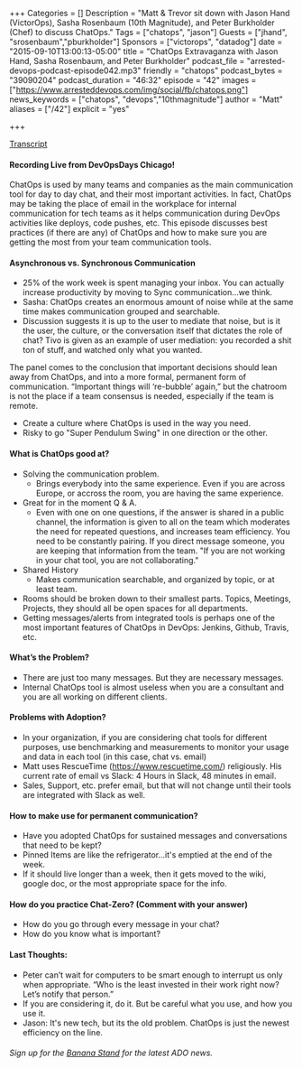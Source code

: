 +++
Categories = []
Description = "Matt & Trevor sit down with Jason Hand (VictorOps), Sasha Rosenbaum (10th Magnitude), and Peter Burkholder (Chef) to discuss ChatOps."
Tags = ["chatops", "jason"]
Guests = ["jhand", "srosenbaum","pburkholder"]
Sponsors = ["victorops", "datadog"]
date = "2015-09-10T13:00:13-05:00"
title = "ChatOps Extravaganza with Jason Hand, Sasha Rosenbaum, and Peter Burkholder"
podcast_file = "arrested-devops-podcast-episode042.mp3"
friendly = "chatops"
podcast_bytes = "39090204"
podcast_duration = "46:32"
episode = "42"
images = ["https://www.arresteddevops.com/img/social/fb/chatops.png"]
news_keywords = ["chatops", "devops","10thmagnitude"]
author = "Matt"
aliases = ["/42"]
explicit = "yes"

+++

[Transcript](http://transcripts.castingwords.com/zw00/211594.html)

#### Recording Live from DevOpsDays Chicago!

ChatOps is used by many teams and companies as the main communication tool for day to day chat, and their most important activities. In fact, ChatOps may be taking the place of email in the workplace for internal communication for tech teams as it helps communication during DevOps activities like deploys, code pushes, etc. This episode discusses best practices (if there are any) of ChatOps and how to make sure you are getting the most from your team communication tools.
#### Asynchronous vs. Synchronous Communication
- 25% of the work week is spent managing your inbox. You can actually increase productivity by moving to Sync communication…we think.
- Sasha: ChatOps creates an enormous amount of noise while at the same time makes communication grouped and searchable.
- Discussion suggests it is up to the user to mediate that noise, but is it the user, the culture, or the conversation itself that dictates the role of chat? Tivo is given as an example of user mediation: you recorded a shit ton of stuff, and watched only what you wanted.

The panel comes to the conclusion that important decisions should lean away from ChatOps, and into a more formal, permanent form of communication. “Important things will ‘re-bubble’ again,” but the chatroom is not the place if a team consensus is needed, especially if the team is remote.
- Create a culture where ChatOps is used in the way you need.
- Risky to go "Super Pendulum Swing" in one direction or the other.

#### What is ChatOps good at?

- Solving the communication problem.
  - Brings everybody into the same experience. Even if you are across Europe, or accross the room, you are having the same experience.
- Great for in the moment Q & A.
  - Even with one on one questions, if the answer is shared in a public channel, the information is given to all on the team which moderates the need for repeated questions, and increases team efficiency. You need to be constantly pairing. If you direct message someone, you are keeping that information from the team. "If you are not working in your chat tool, you are not collaborating."
- Shared History
  - Makes communication searchable, and organized by topic, or at least team.
- Rooms should be broken down to their smallest parts. Topics, Meetings, Projects, they should all be open spaces for all departments.
- Getting messages/alerts from integrated tools is perhaps one of the most important features of ChatOps in DevOps: Jenkins, Github, Travis, etc.

#### What’s the Problem?
- There are just too many messages. But they are necessary messages.
- Internal ChatOps tool is almost useless when you are a consultant and you are all working on different clients.

#### Problems with Adoption?
- In your organization, if you are considering chat tools for different purposes, use benchmarking and measurements to monitor your usage and data in each tool (in this case, chat vs. email)
- Matt uses RescueTime (https://www.rescuetime.com/) religiously. His current rate of email vs Slack: 4 Hours in Slack, 48 minutes in email.
- Sales, Support, etc. prefer email, but that will not change until their tools are integrated with Slack as well.

#### How to make use for permanent communication?
- Have you adopted ChatOps for sustained messages and conversations that need to be kept?
- Pinned Items are like the refrigerator...it's emptied at the end of the week.
- If it should live longer than a week, then it gets moved to the wiki, google doc, or the most appropriate space for the info.

#### How do you practice Chat-Zero? (Comment with your answer)
- How do you go through every message in your chat?
- How do you know what is important?

#### Last Thoughts:
- Peter can’t wait for computers to be smart enough to interrupt us only when appropriate. “Who is the least invested in their work right now? Let’s notify that person.”
- If you are considering it, do it. But be careful what you use, and how you use it.
- Jason: It's new tech, but its the old problem. ChatOps is just the newest efficiency on the line.

###### Sign up for the [Banana Stand](https://www.arresteddevops.com/bananastand) for the latest ADO news.
